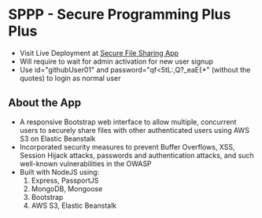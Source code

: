 # SPPP - Secure Programming Plus Plus
- Visit Live Deployment at [Secure File Sharing App](http://spppcse4382uta-env.eba-wqpkkdht.us-east-1.elasticbeanstalk.com/)
- Will require to wait for admin activation for new user signup
- Use id="githubUser01" and password="qf<5tL:,Q?_eaE{*" (without the quotes) to login as normal user 

## About the App
- A responsive Bootstrap web interface to allow multiple, concurrent users to securely share files with other authenticated users using AWS S3 on Elastic Beanstalk
- Incorporated security measures to prevent Buffer Overflows, XSS, Session Hijack attacks, passwords and authentication attacks, and such well-known vulnerabilities in the OWASP
- Built with NodeJS using:
  1. Express, PassportJS 
  2. MongoDB, Mongoose
  3. Bootstrap
  4. AWS S3, Elastic Beanstalk
